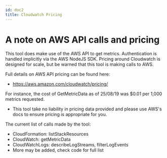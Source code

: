 ```yaml
---	
id: doc2	
title: Cloudwatch Pricing	
---	
```


# A note on AWS API calls and pricing	

This tool does make use of the AWS API to get metrics. Authentication is handled implicitly via the AWS NodeJS SDK. Pricing around Cloudwatch is designed for scale, but be warned that this tool is making calls to AWS.	

Full details on AWS API pricing can be found here:	
- https://aws.amazon.com/cloudwatch/pricing/	

For instance, the cost of GetMetricData as of 25/08/19 was $0.01 per 1,000 metrics requested.	
- This tool take no liability in pricing data provided and please use AWS's docs to ensure pricing is appropriate for you.	

The current list of calls made by the tool:	

- CloudFormation: listStackResources	
- CloudWatch: getMetricData	
- CloudWatchLogs: describeLogStreams, filterLogEvents	
- More may be added, check code for full list
